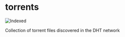 torrents 
========
![Indexed](https://img.shields.io/badge/indexed-163830-blue)

Collection of torrent files discovered in the DHT network

